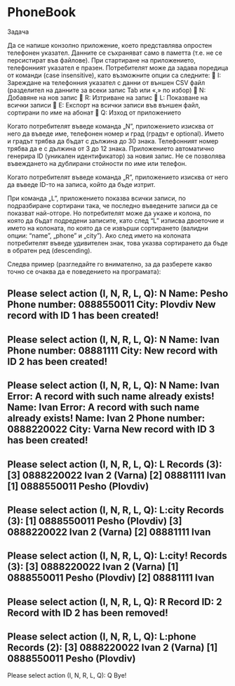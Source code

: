 # PhoneBook
Задача

Да се напише конзолно приложение, което представлява опростен телефонен указател. Данните се съхраняват само в паметта (т.е. не се персистират във файлове). При стартиране на приложението, телефонният указател е празен. Потребителят може да задава поредица от команди (case insensitive), като възможните опции са следните:
	I: Зареждане на телефонния указател с данни от външен CSV файл (разделител на данните за всеки запис Tab или «,» по избор)
	N: Добавяне на нов запис
	R: Изтриване на запис
	L: Показване на всички записи
	E: Експорт на всички записи във външен файл, сортирани по име на абонат
	Q: Изход от приложението

Когато потребителят въведе команда „N”, приложението изисква от него да въведе име, телефонен номер и град (градът е optional). Името и градът трябва да бъдат с дължина до 30 знака. Телефонният номер трябва да е с дължина от 3 до 12 знака. Приложението автоматично генерира ID (уникален идентификатор) за новия запис. Не се позволява въвеждането на дублирани стойности по име или телефон.

Когато потребителят въведе команда „R”, приложението изисква от него да въведе ID-то на записа, който да бъде изтрит.

При команда „L”, приложението показва всички записи, по подразбиране сортирани така, че последно въведените записи да се показват най-отгоре. Но потребителят може да укаже и колона, по която да бъдат подредени записите, като след “L” изписва двоеточие и името на колоната, по която да се извърши сортирането (валидни опции: “name”, „phone” и „city”). Ако след името на колоната потребителят въведе удивителен знак, това указва сортирането да бъде в обратен ред (descending).

Следва пример (разгледайте го внимателно, за да разберете какво точно се очаква да е поведението на програмата):


Please select action (I, N, R, L, Q): N
Name: Pesho
Phone number: 0888550011
City: Plovdiv
New record with ID 1 has been created!
--------------------
Please select action (I, N, R, L, Q): N
Name: Ivan
Phone number: 08881111
City: 
New record with ID 2 has been created!
--------------------
Please select action (I, N, R, L, Q): N
Name: Ivan
Error: A record with such name already exists!
Name:      Ivan
Error: A record with such name already exists!
Name: Ivan 2
Phone number: 0888220022
City: Varna
New record with ID 3 has been created!
--------------------
Please select action (I, N, R, L, Q): L
Records (3):
  [3] 0888220022   Ivan 2 (Varna)
  [2] 08881111     Ivan
  [1] 0888550011   Pesho (Plovdiv)
--------------------
Please select action (I, N, R, L, Q): L:city
Records (3):
  [1] 0888550011   Pesho (Plovdiv)
  [3] 0888220022   Ivan 2 (Varna)
  [2] 08881111     Ivan
--------------------
Please select action (I, N, R, L, Q): L:city!
Records (3):
  [3] 0888220022   Ivan 2 (Varna)
  [1] 0888550011   Pesho (Plovdiv)
  [2] 08881111     Ivan
--------------------
Please select action (I, N, R, L, Q): R
Record ID: 2
Record with ID 2 has been removed!
--------------------
Please select action (I, N, R, L, Q): L:phone
Records (2):
  [3] 0888220022   Ivan 2 (Varna)
  [1] 0888550011   Pesho (Plovdiv)
--------------------
Please select action (I, N, R, L, Q): Q
Bye!




